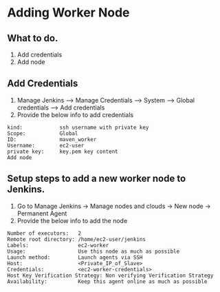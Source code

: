 # Adding Worker Node

## What to do.
  1. Add credentials
  2. Add node

## Add Credentials
  1. Manage Jenkins --> Manage Credentials --> System --> Global credentials --> Add credentials
  2. Provide the below info to add credentials
``````
kind:            ssh username with private key
Scope:           Global
ID:              maven_worker
Username:        ec2-user
private key:     key.pem key content
Add node
``````

## Setup steps to add a new worker node to Jenkins.
  1. Go to Manage Jenkins -> Manage nodes and clouds -> New node -> Permanent Agent
  2. Provide the below info to add the node
``````
Number of executors:   2
Remote root directory: /home/ec2-user/jenkins
Labels:                ec2-worker
Usage:                 Use this node as much as possible
Launch method:         Launch agents via SSH
Host:                  <Private_IP_of_Slave>
Credentials:           <ec2-worker-credentials>
Host Key Verification Strategy: Non verifying Verification Strategy
Availability:          Keep this agent online as much as possible
``````
